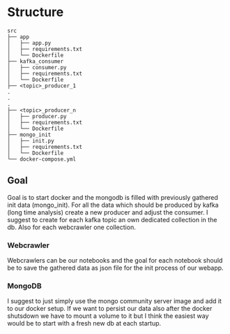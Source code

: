 # Structure

```plaintext
src
├── app
│   ├── app.py
│   ├── requirements.txt
│   └── Dockerfile
├── kafka_consumer
│   ├── consumer.py
│   ├── requirements.txt
│   └── Dockerfile
├── <topic>_producer_1
.
.
.
├── <topic>_producer_n
│   ├── producer.py
│   ├── requirements.txt
│   └── Dockerfile
├── mongo_init
│   ├── init.py
│   ├── requirements.txt
│   └── Dockerfile
└── docker-compose.yml
```

## Goal
Goal is to start docker and the mongodb is filled with previously gathered init data (mongo_init). For all the data which should be produced by kafka (long time analysis) create a new producer and adjust the consumer.
I suggest to create for each kafka topic an own dedicated collection in the db. Also for each webcrawler one collection. 

### Webcrawler
Webcrawlers can be our notebooks and the goal for each notebook should be to save the gathered data as json file for the init process of our webapp.

### MongoDB
I suggest to just simply use the mongo community server image and add it to our docker setup. If we want to persist our data also after the docker shutsdown we have to mount a volume to it but I think the easiest way would be to start with a fresh new db at each startup.
